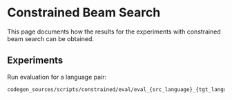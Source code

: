 # Constrained Beam Search
This page documents how the results for the experiments with constrained beam search can be obtained.

## Experiments
Run evaluation for a language pair:

```sh
codegen_sources/scripts/constrained/eval/eval_{src_language}_{tgt_language}.sh
```
